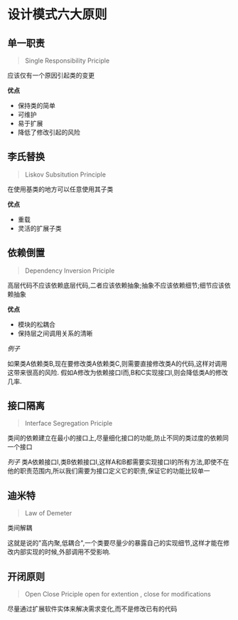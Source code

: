 # 设计模式六大原则

## 单一职责

>Single Responsibility Priciple 

应该仅有一个原因引起类的变更

**优点**

* 保持类的简单
* 可维护
* 易于扩展
* 降低了修改引起的风险

## 李氏替换

> Liskov Subsitution Principle

在使用基类的地方可以任意使用其子类

**优点**

* 重载
* 灵活的扩展子类


## 依赖倒置

> Dependency Inversion Priciple

高层代码不应该依赖底层代码,二者应该依赖抽象;抽象不应该依赖细节;细节应该依赖抽象

**优点**

* 模块的松耦合
* 保持层之间调用关系的清晰

*例子*

如果类A依赖类B,现在要修改类A依赖类C,则需要直接修改类A的代码,这样对调用这带来很高的风险.
假如A修改为依赖接口I而,B和C实现接口I,则会降低类A的修改几率.

## 接口隔离

> Interface Segregation Priciple

类间的依赖建立在最小的接口上,尽量细化接口的功能,防止不同的类过度的依赖同一个接口

*列子*
类A依赖接口I,类B依赖接口I,这样A和B都需要实现接口I的所有方法,即使不在他的职责范围内,所以我们需要为接口定义它的职责,保证它的功能比较单一

## 迪米特

> Law of Demeter

类间解耦

这就是说的"高内聚,低耦合",一个类要尽量少的暴露自己的实现细节,这样才能在修改内部实现的时候,外部调用不受影响.

## 开闭原则

> Open Close Priciple
> open for extention , close for modifications

尽量通过扩展软件实体来解决需求变化,而不是修改已有的代码



